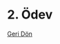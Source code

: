 <h1>2. Ödev</h1>
<a href="https://github.com/waroi/TurkcellFrontend2023/tree/main/Ogrenciler/ogulcanmunogullari">Geri Dön</a>
